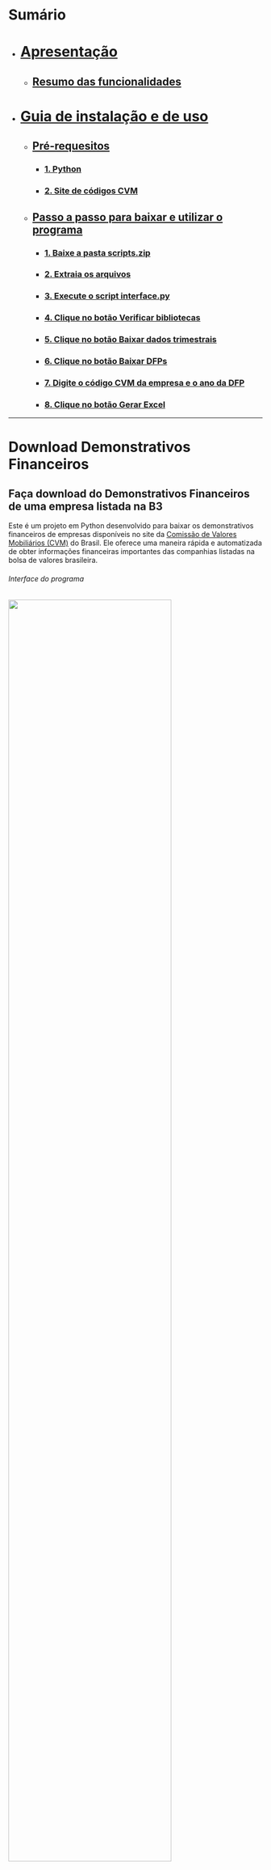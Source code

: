 # Sumário
- # [Apresentação](#download-demonstrativos-financeiros)
  - ## [Resumo das funcionalidades](#resumo_funcionalidades)
- # [Guia de instalação e de uso](#guia)
  - ## [Pré-requesitos](#pre_requisitos)
    - ### [1. Python](#instalar_python)
    - ### [2. Site de códigos CVM](#codigo_cvm)
  - ## [Passo a passo para baixar e utilizar o programa](#como-baixar-e-utilizar-o-programa)
    - ### [1. Baixe a pasta scripts.zip](#baixar_pasta_script)
    - ### [2. Extraia os arquivos](#extrair_pasta_script)
    - ### [3. Execute o script interface.py](#executar_interface)
    - ### [4. Clique no botão Verificar bibliotecas](#clicar_botao_verificar_bibliotecas)
    - ### [5. Clique no botão Baixar dados trimestrais](#clicar_botao_baixar_dados_trimestrais)
    - ### [6. Clique no botão Baixar DFPs](#clicar_botao_baixar_dfps)
    - ### [7. Digite o código CVM da empresa e o ano da DFP](#inputs)
    - ### [8. Clique no botão Gerar Excel](#clicar_botao_gerar_excel)
   
------------------------

# Download Demonstrativos Financeiros

## Faça download do Demonstrativos Financeiros de uma empresa listada na B3 

Este é um projeto em Python desenvolvido para baixar os demonstrativos financeiros de empresas disponíveis no site da [Comissão de Valores Mobiliários (CVM)](https://dados.cvm.gov.br/) do Brasil. Ele oferece uma maneira rápida e automatizada de obter informações financeiras importantes das companhias listadas na bolsa de valores brasileira.

###### Interface do programa
<img align="center" width='80%' src="https://i.postimg.cc/4xk3sNB8/user-interface.png">

<a name="resumo_funcionalidades"></a>
## Resumo das funcionalidades
- **Download Automatizado**: O programa baixa automaticamente os demonstrativos financeiros da empresa desejada;
- **Dados Abertos e Acessíveis**: Os dados são obtidos a partir do site oficial da CVM;
- **Flexibilidade de Seleção**: O usuário pode fornecer o código CVM da empresa e o ano desejado para baixar os dados específicos.

- No arquivo Excel gerado, são disponibilizados os dados de:

    - Balanço Patrimonial Ativo (BPA) Consolidado
    - Balanço Patrimonial Passivo (BPP) Consolidado
    - Demonstração de Fluxo de Caixa (DFC) Consolidado
    - Demonstração de Resultado (DRE) Consolidado

###### Exemplo de Excel gerado pelo programa
<img align="center" width='100%' src="https://i.postimg.cc/cCXmRbCj/planilha.png">

- Link para acessar a planilha: [https://docs.google.com](https://docs.google.com/spreadsheets/d/18aJ9YykdlPfqjOoxF577g4grvyuqFuht/edit?usp=sharing&ouid=103571908927816967898&rtpof=true&sd=true)
------------------------

<a name="guia"></a>
# Guia de instalação e de uso

<a name="pre_requisitos"></a>
## Pré-requisitos


<a name="instalar_python"></a>
### 1. Instale o Python em seu computador
> [!WARNING]
> É importante que o usuário tenha Python instalado em sua máquina.

- Acesse [python.org](https://www.python.org/downloads/) e baixe Python para seu sistema operacional
- Certifique-se de marcar a opção **add python.exe to PATH**
  
###### Instalador do Python
<img align="center" width='65%' src="https://i.postimg.cc/s2zcPcV8/python-installer.png">

<a name="codigo_cvm"></a>
### 2. Site de códigos CVM
> [!NOTE]
> Acesse o site abaixo para encontrar os códigos CVM das empresas
- Os códigos CVM das empresas podem ser encontrados no site: [https://cvmweb.cvm.gov.br/](https://cvmweb.cvm.gov.br/SWB/Sistemas/SCW/CPublica/CiaAb/FormBuscaCiaAbOrdAlf.aspx?LetraInicial=A)
------------------------

## Como baixar e utilizar o programa

<a name="baixar_pasta_script"></a>
### 1. Baixe a pasta [filtro_cvm.zip](https://github.com/mathgone/Download-Demonstrativos-Financeiros-Padronizados/blob/main/filtro_cvm.zip)
------------------------

<a name="extrair_pasta_script"></a>
### 2. Extraia os arquivos

> [!IMPORTANT]
> Para garantir o funcionamento do programa, mantenha todos os arquivos extraídos em um único diretório.

###### Extração de arquivos zip
<img align="center" width='50%' src="https://i.postimg.cc/zG6jjFMv/extract-image.png">

------------------------

<a name="executar_interface"></a>
### 3. Execute o script [interface.py](https://github.com/mathgone/Download-Demonstrativos-Financeiros-Padronizados/blob/main/filtro_cvm/interface.py)

> [!TIP]
> Segurando a tecla ALT, você pode arrastar o arquivo interface.py para outro diretório para criar um atalho.

###### Interface do programa
<img align="center" width='80%' src="https://i.postimg.cc/4xk3sNB8/user-interface.png">

------------------------

<a name="clicar_botao_verificar_bibliotecas"></a>
### 4. Clique no botão <img align="center" width="33%" src="https://i.postimg.cc/YSy0cNVF/verificar-bibliotecas.png"> 

- Este botão irá executar o script [setup.py](https://github.com/mathgone/Download-Demonstrativos-Financeiros-Padronizados/blob/main/filtro_cvm/setup.py)
- Será feito o download de todos os módulos necessários para o funcionamento do programa
------------------------

<a name="clicar_botao_baixar_dados_trimestrais"></a>
### 5. Clique no botão <img align="center" width='33%' src="https://i.postimg.cc/7PJGkcqZ/baixar-dados-trimestrais.png">

- Este botão irá executar o script [donwload_dados_itr.py](https://github.com/mathgone/Download-Demonstrativos-Financeiros-Padronizados/blob/main/filtro_cvm/download_dados_itr.py)
- Será realizado o download das [ITRs (2011 - 2023)](https://dados.cvm.gov.br/dados/CIA_ABERTA/DOC/ITR/DADOS/) de Companias Abertas
- Os dados serão salvos na pasta **dados_cvm_itr**
------------------------

<a name="clicar_botao_baixar_dfps"></a>
### 6. Clique no botão <img align='center' width='33%' src="https://i.postimg.cc/7Z9b9rnm/baixar-dfps.png">

- Este botão irá executar o script [donwload_dados_dfp.py](https://github.com/mathgone/Download-Demonstrativos-Financeiros-Padronizados/blob/main/filtro_cvm/download_dados_dfp.py)
- Será realizado o download das [DFPs (2010 - 2023)](https://dados.cvm.gov.br/dados/CIA_ABERTA/DOC/DFP/DADOS/) de Companias Abertas
- Os dados serão salvos na pasta **dados_cvm_dfp**
------------------------

<a name="inputs"></a>
### 7. Digite o código CVM da empresa e o ano da DFP

- Os códigos CVM das empresas podem ser encontrados [aqui](https://cvmweb.cvm.gov.br/SWB/Sistemas/SCW/CPublica/CiaAb/FormBuscaCiaAbOrdAlf.aspx?LetraInicial=A)

###### Empresa: ALPARGATAS S.A. | Ano: 2023
<img align="center" width='80%' src="https://i.postimg.cc/j2WhCnFn/user-interface-inputs.png">

------------------------

<a name="clicar_botao_gerar_excel"></a>
### 8. Clique no botão <img align='center' width='20%' src='https://i.postimg.cc/W44zfY9j/generate-excel.png'>
- Este botão irá executar o script [filtro.py](https://github.com/mathgone/Download-Demonstrativos-Financeiros-Padronizados/blob/main/filtro_cvm/filtro.py)
- Um [arquivo Excel](https://github.com/mathgone/Download-Demonstrativos-Financeiros-Padronizados/blob/main/ALPARGATAS%20S.A._2023.xlsx) será gerado com as especificações dadas
